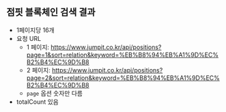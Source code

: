 ## 점핏 블록체인 검색 결과
- 1페이지당 16개
- 요청 URL
  - 1 페이지: https://www.jumpit.co.kr/api/positions?page=1&sort=relation&keyword=%EB%B8%94%EB%A1%9D%EC%B2%B4%EC%9D%B8
  - 2 페이지: https://www.jumpit.co.kr/api/positions?page=2&sort=relation&keyword=%EB%B8%94%EB%A1%9D%EC%B2%B4%EC%9D%B8
  - `page` 옵션 숫자만 다름
- totalCount 있음